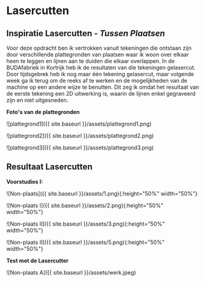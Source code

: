 # Lasercutten

## **Inspiratie Lasercutten** - *Tussen Plaatsen*

Voor deze opdracht ben ik vertrokken vanuit tekeningen die ontstaan zijn door verschillende plattegronden van plaatsen waar ik woon over elkaar heen te leggen en lijnen aan te duiden die elkaar overlappen. In de BUDAfabriek in Kortrijk heb ik de resultaten van die tekeningen gelasercut. Door tijdsgebrek heb ik nog maar één tekening gelasercut, maar volgende week ga ik terug om de reeks af te werken en de mogelijkheden van de machine op een andere wijze te benutten. Dit zeg ik omdat het resultaat van de eerste tekening een 2D uitwerking is, waarin de lijnen enkel gegraveerd zijn en niet uitgesneden. 

**Foto's van de plattegronden**

![plattegrond1]({{ site.baseurl }}/assets/plattegrond1.png)

![plattegrond2]({{ site.baseurl }}/assets/plattegrond2.png)

![plattegrond3]({{ site.baseurl }}/assets/plattegrond3.png)


## Resultaat Lasercutten


**Voorstudies I:** 

![Non-plaats]({{ site.baseurl }}/assets/1.png){:height="50%" width="50%"}

![Non-plaats I]({{ site.baseurl }}/assets/2.png){:height="50%" width="50%"}

![Non-plaats II]({{ site.baseurl }}/assets/3.png){:height="50%" width="50%"}

![Non-plaats II]({{ site.baseurl }}/assets/5.png){:height="50%" width="50%"}


**Test met de Lasercutter**

![Non-plaats A]({{ site.baseurl }}/assets/werk.jpeg)

